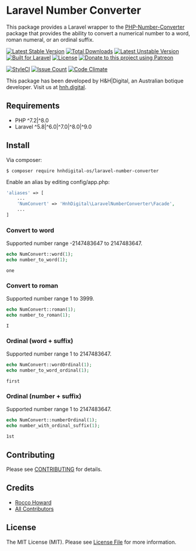 # Laravel Number Converter

This package provides a Laravel wrapper to the [PHP-Number-Converter](https://github.com/hnhdigital-os/php-number-converter) package that provides the ability to convert a numerical number to a word, roman numeral, or an ordinal suffix.

[![Latest Stable Version](https://poser.pugx.org/hnhdigital-os/laravel-number-converter/v/stable.svg)](https://packagist.org/packages/hnhdigital-os/laravel-number-converter) [![Total Downloads](https://poser.pugx.org/hnhdigital-os/laravel-number-converter/downloads.svg)](https://packagist.org/packages/hnhdigital-os/laravel-number-converter) [![Latest Unstable Version](https://poser.pugx.org/hnhdigital-os/laravel-number-converter/v/unstable.svg)](https://packagist.org/packages/hnhdigital-os/laravel-number-converter) [![Built for Laravel](https://img.shields.io/badge/Built_for-Laravel-green.svg)](https://laravel.com/)  [![License](https://poser.pugx.org/hnhdigital-os/laravel-number-converter/license.svg)](https://packagist.org/packages/hnhdigital-os/laravel-number-converter) [![Donate to this project using Patreon](https://img.shields.io/badge/patreon-donate-yellow.svg)](https://patreon.com/RoccoHoward)

[![StyleCI](https://styleci.io/repos/74523556/shield?branch=master)](https://styleci.io/repos/74523556) [![Issue Count](https://codeclimate.com/github/hnhdigital-os/laravel-number-converter/badges/issue_count.svg)](https://codeclimate.com/github/hnhdigital-os/laravel-number-converter) [![Code Climate](https://codeclimate.com/github/hnhdigital-os/laravel-number-converter/badges/gpa.svg)](https://codeclimate.com/github/hnhdigital-os/laravel-number-converter)

This package has been developed by H&H|Digital, an Australian botique developer. Visit us at [hnh.digital](http://hnh.digital).

## Requirements

* PHP ^7.2|^8.0
* Laravel ^5.8|^6.0|^7.0|^8.0|^9.0

## Install

Via composer:

`$ composer require hnhdigital-os/laravel-number-converter`

Enable an alias by editing config/app.php:

```php
'aliases' => [
    ...
    'NumConvert' => 'HnhDigital\LaravelNumberConverter\Facade',
    ...
]
```

### Convert to word

Supported number range -2147483647 to 2147483647.

```php
echo NumConvert::word(1);
echo number_to_word(1);
```

```
one
```

### Convert to roman

Supported number range 1 to 3999.

```php
echo NumConvert::roman(1);
echo number_to_roman(1);
```

```
I
```

### Ordinal (word + suffix)

Supported number range 1 to 2147483647.

```php
echo NumConvert::wordOrdinal(1);
echo number_to_word_ordinal(1);
```

```
first
```

### Ordinal (number + suffix)

Supported number range 1 to 2147483647.

```php
echo NumConvert::numberOrdinal(1);
echo number_with_ordinal_suffix(1);
```

```
1st
```

## Contributing

Please see [CONTRIBUTING](https://github.com/hnhdigital-os/laravel-number-converter/blob/master/CONTRIBUTING.md) for details.

## Credits

* [Rocco Howard](https://github.com/therocis)
* [All Contributors](https://github.com/hnhdigital-os/laravel-number-converter/contributors)

## License

The MIT License (MIT). Please see [License File](https://github.com/hnhdigital-os/laravel-number-converter/blob/master/LICENSE) for more information.
